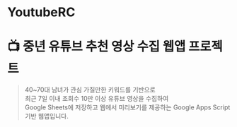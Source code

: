 # YoutubeRC
# 📺 중년 유튜브 추천 영상 수집 웹앱 프로젝트

> 40~70대 남녀가 관심 가질만한 키워드를 기반으로  
> 최근 7일 이내 조회수 10만 이상 유튜브 영상을 수집하여  
> Google Sheets에 저장하고 웹에서 미리보기를 제공하는 Google Apps Script 기반 웹앱입니다.

